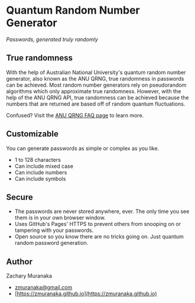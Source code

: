 Quantum Random Number Generator
===============================

_Passwords, generated truly randomly_

True randomness
---------------

With the help of Australian National University's quantum random number generator, also known as the ANU QRNG, true randomness in passwords can be achieved. Most random number generators rely on pseudorandom algorithms which only approximate true randomness. However, with the help of the ANU QRNG API, true randomness can be achieved because the numbers that are returned are based off of random quantum fluctuations.

Confused? Visit the [ANU QRNG FAQ page](https://qrng.anu.edu.au/contact/faq/) to learn more.

Customizable
------------

You can generate passwords as simple or complex as you like.

*   1 to 128 characters
*   Can include mixed case
*   Can include numbers
*   Can include symbols

Secure
------

*   The passwords are never stored anywhere, ever. The only time you see them is in your own browser window.
*   Uses GitHub's Pages' HTTPS to prevent others from snooping on or tampering with your passwords.
*   Open source so you know there are no tricks going on. Just quantum random password generation.

Author
------

Zachary Muranaka

*   zmuranaka@gmail.com
*   [https://zmuranaka.github.io](https://zmuranaka.github.io)
